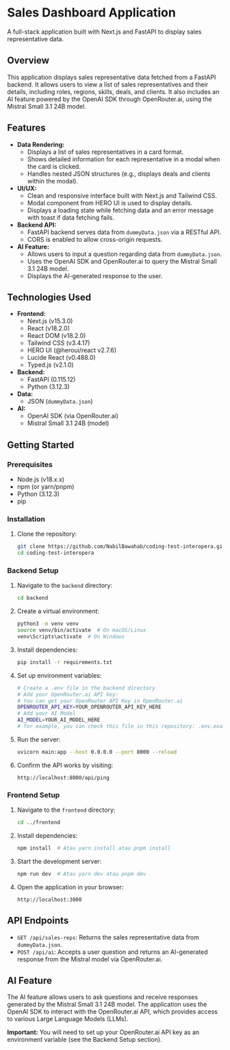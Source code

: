 # Sales Dashboard Application

A full-stack application built with Next.js and FastAPI to display sales representative data.

## Overview

This application displays sales representative data fetched from a FastAPI backend. It allows users to view a list of sales representatives and their details, including roles, regions, skills, deals, and clients. It also includes an AI feature powered by the OpenAI SDK through OpenRouter.ai, using the Mistral Small 3.1 24B model.

## Features

- **Data Rendering:**
  - Displays a list of sales representatives in a card format.
  - Shows detailed information for each representative in a modal when the card is clicked.
  - Handles nested JSON structures (e.g., displays deals and clients within the modal).
- **UI/UX:**
  - Clean and responsive interface built with Next.js and Tailwind CSS.
  - Modal component from HERO UI is used to display details.
  - Displays a loading state while fetching data and an error message with toast if data fetching fails.
- **Backend API:**
  - FastAPI backend serves data from `dummyData.json` via a RESTful API.
  - CORS is enabled to allow cross-origin requests.
- **AI Feature:**
  - Allows users to input a question regarding data from `dummyData.json`.
  - Uses the OpenAI SDK and OpenRouter.ai to query the Mistral Small 3.1 24B model.
  - Displays the AI-generated response to the user.

## Technologies Used

- **Frontend:**
  - Next.js (v15.3.0)
  - React (v18.2.0)
  - React DOM (v18.2.0)
  - Tailwind CSS (v3.4.17)
  - HERO UI (@heroui/react v2.7.6)
  - Lucide React (v0.488.0)
  - Typed.js (v2.1.0)
- **Backend:**
  - FastAPI (0.115.12)
  - Python (3.12.3)
- **Data:**
  - JSON (`dummyData.json`)
- **AI:**
  - OpenAI SDK (via OpenRouter.ai)
  - Mistral Small 3.1 24B (model)

## Getting Started

### Prerequisites

- Node.js (v18.x.x)
- npm (or yarn/pnpm)
- Python (3.12.3)
- pip

### Installation

1.  Clone the repository:

    ```bash
    git clone https://github.com/NabilBawahab/coding-test-interopera.git
    cd coding-test-interopera
    ```

### Backend Setup

1.  Navigate to the `backend` directory:

    ```bash
    cd backend
    ```

2.  Create a virtual environment:

    ```bash
    python3 -m venv venv
    source venv/bin/activate  # On macOS/Linux
    venv\Scripts\activate  # On Windows
    ```

3.  Install dependencies:

    ```bash
    pip install -r requirements.txt
    ```

4.  Set up environment variables:

    ```bash
    # Create a .env file in the backend directory
    # Add your OpenRouter.ai API key:
    # You can get your OpenRouter API Key in OpenRouter.ai
    OPENROUTER_API_KEY=YOUR_OPENROUTER_API_KEY_HERE
    # Add your AI Model
    AI_MODEL=YOUR_AI_MODEL_HERE
    # for example, you can check this file in this repository: .env.example
    ```

5.  Run the server:

    ```bash
    uvicorn main:app --host 0.0.0.0 --port 8000 --reload
    ```

6.  Confirm the API works by visiting:

    ```
    http://localhost:8000/api/ping
    ```

### Frontend Setup

1.  Navigate to the `frontend` directory:

    ```bash
    cd ../frontend
    ```

2.  Install dependencies:

    ```bash
    npm install  # Atau yarn install atau pnpm install
    ```

3.  Start the development server:

    ```bash
    npm run dev  # Atau yarn dev atau pnpm dev
    ```

4.  Open the application in your browser:

    ```
    http://localhost:3000
    ```

## API Endpoints

- `GET /api/sales-reps`: Returns the sales representative data from `dummyData.json`.
- `POST /api/ai`: Accepts a user question and returns an AI-generated response from the Mistral model via OpenRouter.ai.

## AI Feature

The AI feature allows users to ask questions and receive responses generated by the Mistral Small 3.1 24B model. The application uses the OpenAI SDK to interact with the OpenRouter.ai API, which provides access to various Large Language Models (LLMs).

**Important:** You will need to set up your OpenRouter.ai API key as an environment variable (see the Backend Setup section).
